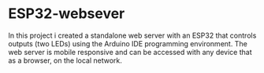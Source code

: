 # ESP32-websever
In this project i created a standalone web server with an ESP32 that controls
outputs (two LEDs) using the Arduino IDE programming environment. 
The web server is mobile responsive and can be accessed with any device that as a browser,
on the local network. 
